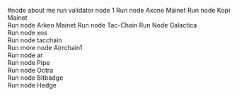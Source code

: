 #node about me
run validator node 1 
Run node Axone Mainet
Run node Kopi Mainet  
Run node Arkeo Mainet
Run node Tac-Chain
Run Node Galactica  
Run node xos       
Run node tacchain     
Run more node Airrchain1    
Run node ar  
Run node Pipe   
Run node Octra    
Run node Bitbadge  
Run node Hedge  
   
 
